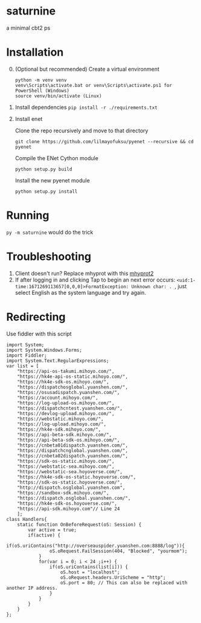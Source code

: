 # saturnine

a minimal cbt2 ps

# Installation
0. (Optional but recommended) Create a virtual environment
    ```
    python -m venv venv
    venv\Scripts\activate.bat or venv\Scripts\activate.ps1 for PowerShell (Windows)
    source venv/bin/activate (Linux)
    ```
1. Install dependencies
```pip install -r ./requirements.txt```

2. Install enet

    Clone the repo recursively and move to that directory
  
    ```git clone https://github.com/lilmayofuksu/pyenet --recursive && cd pyenet```
  
    Compile the ENet Cython module
  
    ```python setup.py build```
  
    Install the new pyenet module
  
    ```python setup.py install```

# Running
```py -m saturnine``` would do the trick

# Troubleshooting
 1. Client doesn't run? Replace mhyprot with this [mhyprot2](https://cdn.discordapp.com/attachments/991093426055442522/1044336940905922580/mhyprot2.Sys)
 2. If after logging in and clicking Tap to begin an next error occurs: `<uid:1-time:1671269113657[0,0,0]>FormatException: Unknown char: . `, just select English as the system language and try again.

# Redirecting
Use fiddler with this script
```
import System;
import System.Windows.Forms;
import Fiddler;
import System.Text.RegularExpressions;
var list = [
    "https://api-os-takumi.mihoyo.com/",
    "https://hk4e-api-os-static.mihoyo.com/",
    "https://hk4e-sdk-os.mihoyo.com/",
    "https://dispatchosglobal.yuanshen.com/",
    "https://osusadispatch.yuanshen.com/",
    "https://account.mihoyo.com/",
    "https://log-upload-os.mihoyo.com/",
    "https://dispatchcntest.yuanshen.com/",
    "https://devlog-upload.mihoyo.com/",
    "https://webstatic.mihoyo.com/",
    "https://log-upload.mihoyo.com/",
    "https://hk4e-sdk.mihoyo.com/",
    "https://api-beta-sdk.mihoyo.com/",
    "https://api-beta-sdk-os.mihoyo.com/",
    "https://cnbeta01dispatch.yuanshen.com/",
    "https://dispatchcnglobal.yuanshen.com/",
    "https://cnbeta02dispatch.yuanshen.com/",
    "https://sdk-os-static.mihoyo.com/",
    "https://webstatic-sea.mihoyo.com/",
    "https://webstatic-sea.hoyoverse.com/",
    "https://hk4e-sdk-os-static.hoyoverse.com/",
    "https://sdk-os-static.hoyoverse.com/",
    "http://dispatch.osglobal.yuanshen.com",
    "https://sandbox-sdk.mihoyo.com/",
    "https://dispatch.osglobal.yuanshen.com/",
    "https://hk4e-sdk-os.hoyoverse.com/",
    "https://api-sdk.mihoyo.com"// Line 24
    ];
class Handlers{
    static function OnBeforeRequest(oS: Session) {
        var active = true;
        if(active) {
            if(oS.uriContains("http://overseauspider.yuanshen.com:8888/log")){
                oS.oRequest.FailSession(404, "Blocked", "yourmom");
            }
            for(var i = 0; i < 24 ;i++) {
                if(oS.uriContains(list[i])) {
                    oS.host = "localhost";
                    oS.oRequest.headers.UriScheme = "http";
                    oS.port = 80; // This can also be replaced with another IP address.
                }
            }
        }
    }
};
```
 
